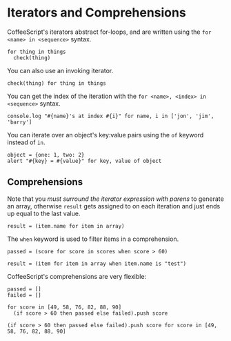 # Iterators and Comprehensions

CoffeeScript's iterators abstract for-loops, and are written using the `for <name> in <sequence>` syntax.

    for thing in things
      check(thing)

You can also use an invoking iterator.

    check(thing) for thing in things

You can get the index of the iteration with the `for <name>, <index> in <sequence>` syntax.

    console.log "#{name}'s at index #{i}" for name, i in ['jon', 'jim', 'barry']

You can iterate over an object's key:value pairs using the `of` keyword instead of `in`.

    object = {one: 1, two: 2}
    alert "#{key} = #{value}" for key, value of object

## Comprehensions

Note that you *must surround the iterator expression with parens* to generate an array, otherwise `result` gets assigned to on each iteration and just ends up equal to the last value.

    result = (item.name for item in array)

The `when` keyword is used to filter items in a comprehension.

    passed = (score for score in scores when score > 60)
    
    result = (item for item in array when item.name is "test")

CoffeeScript's comprehensions are very flexible:

    passed = []
    failed = []

    for score in [49, 58, 76, 82, 88, 90]
      (if score > 60 then passed else failed).push score

    (if score > 60 then passed else failed).push score for score in [49, 58, 76, 82, 88, 90]
